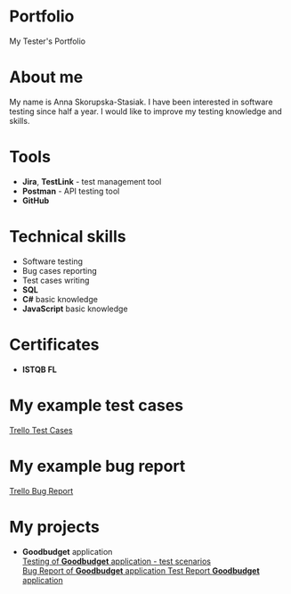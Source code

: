 # Portfolio
My Tester's Portfolio
# About me
My name is Anna Skorupska-Stasiak. I have been interested in software testing since half a year. I would like to improve my testing knowledge and skills.
# Tools
- **Jira**, **TestLink** - test management tool <br>
- **Postman** - API testing tool <br>
 - **GitHub** <br>
# Technical skills
- Software testing <br>
- Bug cases reporting <br>
- Test cases writing <br>
- **SQL** <br>
- **C#** basic knowledge <br>
- **JavaScript** basic knowledge<br>
# Certificates
- **ISTQB FL**
# My example test cases 
<a href="https://docs.google.com/document/d/1VIzjXBy_CFiPCh6so_UWZLf99QX4TjHt_mneB7qQ3S8/edit#" target="_blank">Trello Test Cases</a>
# My example bug report
<a href="https://docs.google.com/document/d/1evN93b0iZiRvwIoR51aosdQFSHqMplfdUo7KZh9mBb4/edit#heading=h.b6andpv1vzvu" target="_blank"> Trello Bug Report</a>
# My projects
- **Goodbudget** application <br>
<a href="https://docs.google.com/document/d/1KW0HZXRn8ky4mbopETfCWjlnY-5H_Zd2iYSpl8qeOvs/edit#" target="_blank"> Testing of **Goodbudget** application - test scenarios </a> <br>
 <a href="https://docs.google.com/document/d/1tachyX4Rc4LaYeHr8mTR-oe3uS_pS0GJuy1OPvRHPP8/edit#" target="_blank"> Bug Report of **Goodbudget** application </a>
 <a href="https://docs.google.com/spreadsheets/d/1HrjnUfaQ-pLHtShUi6s2DjFYeW-7aeu2Mhz_OaHchhE/edit#gid=0" target="_blank"> Test Report **Goodbudget** application
</a>
 



